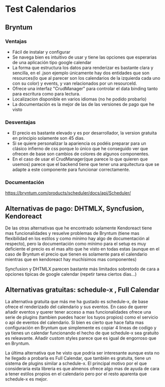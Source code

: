 # Test Calendarios
## Bryntum

### Ventajas
- Fácil de instalar y configurar
-  Se navega bien es intuitivo de usar y tiene las opciones que esperarias de una aplicación tipo google calendar
- La forma que estructura los datos para renderizar es bastante clara y sencilla, en el .json ejemplo únicamente hay dos entidades que son resources(lo que al parecer son los calendarios de la izquierda cada uno con su color) y events, y van relacionados por un resourceId. 
- Ofrece una interfaz "CrudManager" para controlar el data binding tanto para escritura  como para lectura.
- Localizacion disponible en varios idiomas (no he podido probarlo)
- La documentación es la mejor de las de las versiones de pago que he visto
### Desventajas
- El precio es bastante elevado y es por desarrollador, la version gratuita en principio solamente son 45 dias.
- Si se quiere personalizar la apariencia os podéis preparar para un clásico infierno de css porque lo único que he conseguido ver que ofrecen de base son cambios de colores de algunos componentes.
- En el caso de usar el CrudManager(que parece lo que quieren que usemos) parece que el backend tiene que tener una arquitectura que se adapte a este componente para funcionar correctamente. 
 
### Documentación 
https://bryntum.com/products/scheduler/docs/api/Scheduler/

## Alternativas de pago: DHTMLX, Syncfusion, Kendoreact

De las otras alternativas que he encontrado solamente Kendoreact tiene mas funcionalidades y resuelve problemas de Bryntum (tiene mas flexibilidad en los estilos y como mínimo hay algo de documentación al respecto), pero la documentación como mínimo para el setup es muy deficiente el precio es el mas alto que he visto en todas estas (aunque en el caso de Bryntum el precio que tienen es solamente para el calendario mientras que en kendoreact hay muchísimos mas componentes)

Syncfusion y DHTMLX parecen bastante más limitados sobretodo de cara a opciones tipicas de google calendar (repetir tarea ciertos dias...)

## Alternativas gratuitas: schedule-x , Full Calendar

La alternativa gratuita que más me ha gustado es schedule-x,  de base ofrece el renderizado del calendario y sus eventos. En caso de querer añadir eventos y querer tener acceso a mas funcionalidades ofrece una serie de plugins (tambien puedes hacer los tuyos propios) como el servicio o api de eventos del calendario. Si bien es cierto que hace falta mas configuración en Bryntum que simplemente es copiar 4 lineas de codigo y ya tienes un calendar funcionando el hecho de que schedule-x sea gratuito es releavante. Añadir custom styles parece que es igual de engorroso que en Bryntum.

La última alternativa que he visto que podria ser interesante aunque esta no he llegado a probarla es Full Calendar, que también es gratuita, tiene un sistema de plugins similar a schedule-x. El principal motivo por el que consideraria esta libreria es que almenos ofrece algo mas de ayuda de cara a tener estilos propios en el calendario pero por el resto aparenta  que schedule-x es mejor.
 
 
